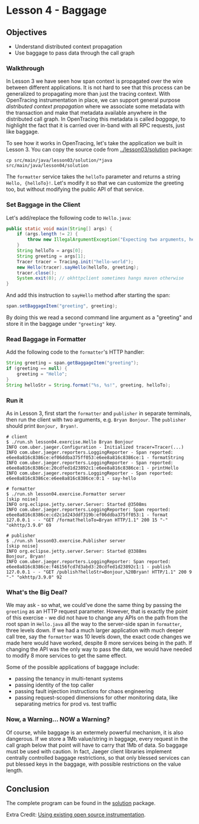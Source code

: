 # Lesson 4 - Baggage

## Objectives

* Understand distributed context propagation
* Use baggage to pass data through the call graph

### Walkthrough

In Lesson 3 we have seen how span context is propagated over the wire between different applications.
It is not hard to see that this process can be generalized to propagating more than just the tracing context.
With OpenTracing instrumentation in place, we can support general purpose _distributed context propagation_
where we associate some metadata with the transaction and make that metadata available anywhere in the
distributed call graph. In OpenTracing this metadata is called _baggage_, to highlight the fact that
it is carried over in-band with all RPC requests, just like baggage.

To see how it works in OpenTracing, let's take the application we built in Lesson 3. You can copy the source
code from [../lesson03/solution](../lesson03/solution) package:

```
cp src/main/java/lesson03/solution/*java src/main/java/lesson04/solution
```

The `formatter` service takes the `helloTo` parameter and returns a string `Hello, {helloTo}!`. Let's modify
it so that we can customize the greeting too, but without modifying the public API of that service.

### Set Baggage in the Client

Let's add/replace the following code to `Hello.java`:

```java
public static void main(String[] args) {
    if (args.length != 2) {
        throw new IllegalArgumentException("Expecting two arguments, helloTo and greeting");
    }
    String helloTo = args[0];
    String greeting = args[1];
    Tracer tracer = Tracing.init("hello-world");
    new Hello(tracer).sayHello(helloTo, greeting);
    tracer.close();
    System.exit(0); // okhttpclient sometimes hangs maven otherwise
}
```

And add this instruction to `sayHello` method after starting the span:

```java
span.setBaggageItem("greeting", greeting);
```

By doing this we read a second command line argument as a "greeting" and store it in the baggage under `"greeting"` key.

### Read Baggage in Formatter

Add the following code to the `formatter`'s HTTP handler:

```java
String greeting = span.getBaggageItem("greeting");
if (greeting == null) {
    greeting = "Hello";
}
String helloStr = String.format("%s, %s!", greeting, helloTo);
```

### Run it

As in Lesson 3, first start the `formatter` and `publisher` in separate terminals, then run the client
with two arguments, e.g. `Bryan Bonjour`. The `publisher` should print `Bonjour, Bryan!`.

```
# client
$ ./run.sh lesson04.exercise.Hello Bryan Bonjour
INFO com.uber.jaeger.Configuration - Initialized tracer=Tracer(...)
INFO com.uber.jaeger.reporters.LoggingReporter - Span reported: e6ee8a816c8386ce:ef06ddba375ff053:e6ee8a816c8386ce:1 - formatString
INFO com.uber.jaeger.reporters.LoggingReporter - Span reported: e6ee8a816c8386ce:20cdfed1d23892c1:e6ee8a816c8386ce:1 - printHello
INFO com.uber.jaeger.reporters.LoggingReporter - Span reported: e6ee8a816c8386ce:e6ee8a816c8386ce:0:1 - say-hello

# formatter
$ ./run.sh lesson04.exercise.Formatter server
[skip noise]
INFO org.eclipse.jetty.server.Server: Started @3508ms
INFO com.uber.jaeger.reporters.LoggingReporter: Span reported: e6ee8a816c8386ce:cd2c1d243ddf319b:ef06ddba375ff053:1 - format
127.0.0.1 - - "GET /format?helloTo=Bryan HTTP/1.1" 200 15 "-" "okhttp/3.9.0" 69

# publisher
$ ./run.sh lesson03.exercise.Publisher server
[skip noise]
INFO org.eclipse.jetty.server.Server: Started @3388ms
Bonjour, Bryan!
INFO com.uber.jaeger.reporters.LoggingReporter: Span reported: e6ee8a816c8386ce:f46156fcd7d3abd3:20cdfed1d23892c1:1 - publish
127.0.0.1 - - "GET /publish?helloStr=Bonjour,%20Bryan! HTTP/1.1" 200 9 "-" "okhttp/3.9.0" 92
```

### What's the Big Deal?

We may ask - so what, we could've done the same thing by passing the `greeting` as an HTTP request parameter.
However, that is exactly the point of this exercise - we did not have to change any APIs on the path from
the root span in `Hello.java` all the way to the server-side span in `formatter`, three levels down.
If we had a much larger application with much deeper call tree, say the `formatter` was 10 levels down,
the exact code changes we made here would have worked, despite 8 more services being in the path.
If changing the API was the only way to pass the data, we would have needed to modify 8 more services
to get the same effect.

Some of the possible applications of baggage include:

  * passing the tenancy in multi-tenant systems
  * passing identity of the top caller
  * passing fault injection instructions for chaos engineering
  * passing request-scoped dimensions for other monitoring data, like separating metrics for prod vs. test traffic


### Now, a Warning... NOW a Warning?

Of course, while baggage is an extermely powerful mechanism, it is also dangerous. If we store a 1Mb value/string
in baggage, every request in the call graph below that point will have to carry that 1Mb of data. So baggage
must be used with caution. In fact, Jaeger client libraries implement centrally controlled baggage restrictions,
so that only blessed services can put blessed keys in the baggage, with possible restrictions on the value length.

## Conclusion

The complete program can be found in the [solution](./solution) package.

Extra Credit: [Using existing open source instrumentation](../extracredit).
